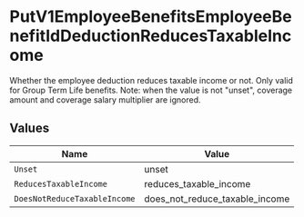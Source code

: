 # PutV1EmployeeBenefitsEmployeeBenefitIdDeductionReducesTaxableIncome

Whether the employee deduction reduces taxable income or not. Only valid for Group Term Life benefits. Note: when the value is not "unset", coverage amount and coverage salary multiplier are ignored.


## Values

| Name                           | Value                          |
| ------------------------------ | ------------------------------ |
| `Unset`                        | unset                          |
| `ReducesTaxableIncome`         | reduces_taxable_income         |
| `DoesNotReduceTaxableIncome`   | does_not_reduce_taxable_income |
